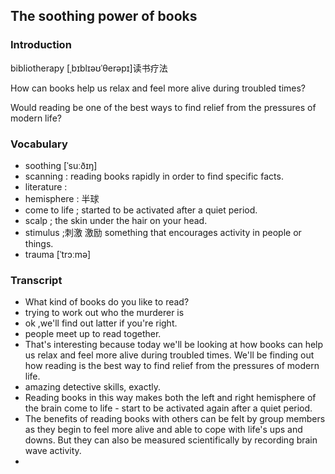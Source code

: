 ## The soothing power of books

### Introduction

bibliotherapy [ˌbɪblɪəʊˈθerəpɪ]读书疗法

How can books help us relax and feel more alive during troubled times? 

Would reading be one of the best ways to find relief from the pressures of modern life?

### Vocabulary

- soothing [ˈsuːðɪŋ]
- scanning  : reading books rapidly in order to find specific facts.
- literature : 
- hemisphere : 半球
- come to life ; started to be activated after a quiet period.
- scalp ; the skin under the hair on your head.
- stimulus ;刺激 激励 something that encourages activity in people or things.
- trauma [ˈtrɔːmə]

### Transcript

- What kind of books do you like to read? 
- trying to work out who the murderer is 
- ok ,we'll find out latter if you're right.
- people meet up to read together.
- That's interesting because today we'll be looking at how books can help us relax and feel more alive during troubled times. We'll be finding out how reading is the best way to find relief from the pressures of modern life.
- amazing detective skills, exactly.
- Reading books in this way makes both the left and right hemisphere of the brain come to life - start to be activated again after a quiet period.
- The benefits of reading books with others can be felt by group members as they begin to feel more alive and able to cope with life's ups and downs. But they can also be measured scientifically by recording brain wave activity.
- 